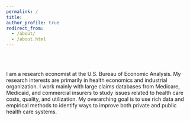 ```yaml
---
permalink: /
title: 
author_profile: true
redirect_from: 
  - /about/
  - /about.html
---
```



<br/><br/>






I am a research economist at the U.S. Bureau of Economic Analysis. My research interests are primarily in health economics and industrial organization. I work mainly with large claims databases from Medicare, Medicaid, and commercial insurers to study issues related to health care costs, quality, and utilization. My overarching goal is to use rich data and empirical methods to identify ways to improve both private and public health care systems. 



